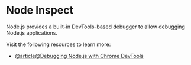 # Node Inspect

Node.js provides a built-in DevTools-based debugger to allow debugging Node.js applications.

Visit the following resources to learn more:

- [@article@Debugging Node.js with Chrome DevTools](https://medium.com/@paul_irish/debugging-node-js-nightlies-with-chrome-devtools-7c4a1b95ae27)